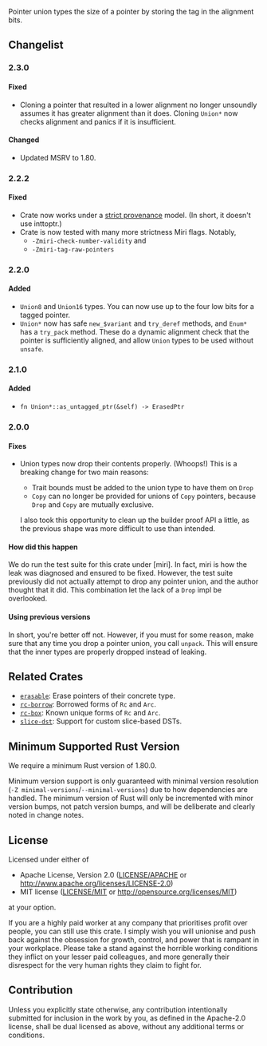 Pointer union types the size of a pointer
by storing the tag in the alignment bits.

## Changelist

### 2.3.0
#### Fixed

- Cloning a pointer that resulted in a lower alignment no longer unsoundly
  assumes it has greater alignment than it does. Cloning `Union*` now checks
  alignment and panics if it is insufficient.

#### Changed

- Updated MSRV to 1.80.

### 2.2.2
#### Fixed

- Crate now works under a [strict provenance] model. (In short, it doesn't use inttoptr.)
- Crate is now tested with many more strictness Miri flags. Notably,
  - `-Zmiri-check-number-validity` and
  - `-Zmiri-tag-raw-pointers`

[strict provenance]: https://github.com/rust-lang/rust/issues/95228

### 2.2.0
#### Added

- `Union8` and `Union16` types. You can now use up to the four low bits for a
  tagged pointer.
- `Union*` now has safe `new_$variant` and `try_deref` methods, and `Enum*` has
  a `try_pack` method. These do a dynamic alignment check that the pointer is
  sufficiently aligned, and allow `Union` types to be used without `unsafe`.

### 2.1.0
#### Added

- `fn Union*::as_untagged_ptr(&self) -> ErasedPtr`

### 2.0.0
#### Fixes

- Union types now drop their contents properly. (Whoops!)
  This is a breaking change for two main reasons:

  - Trait bounds must be added to the union type to have them on `Drop`
  - `Copy` can no longer be provided for unions of `Copy` pointers,
    because `Drop` and `Copy` are mutually exclusive.

  I also took this opportunity to clean up the builder proof API a little,
  as the previous shape was more difficult to use than intended.

#### How did this happen

We do run the test suite for this crate under [miri]. In fact, miri is how the
leak was diagnosed and ensured to be fixed. However, the test suite previously
did not actually attempt to drop any pointer union, and the author thought that
it did. This combination let the lack of a `Drop` impl be overlooked.

#### Using previous versions

In short, you're better off not. However, if you must for some reason,
make sure that any time you drop a pointer union, you call `unpack`.
This will ensure that the inner types are properly dropped instead of leaking.

## Related Crates

- [`erasable`](https://lib.rs/crates/erasable): Erase pointers of their concrete type.
- [`rc-borrow`](https://lib.rs/crates/rc-borrow): Borrowed forms of `Rc` and `Arc`.
- [`rc-box`](https://lib.rs/crates/rc-box): Known unique forms of `Rc` and `Arc`.
- [`slice-dst`](https://lib.rs/crates/slice-dst): Support for custom slice-based DSTs.

## Minimum Supported Rust Version

We require a minimum Rust version of 1.80.0.

Minimum version support is only guaranteed with minimal version resolution
(`-Z minimal-versions`/`--minimal-versions`) due to how dependencies are handled.
The minimum version of Rust will only be incremented with minor version bumps,
not patch version bumps, and will be deliberate and clearly noted in change notes.

## License

Licensed under either of

 * Apache License, Version 2.0
   ([LICENSE/APACHE](../../LICENSE/APACHE) or http://www.apache.org/licenses/LICENSE-2.0)
 * MIT license
   ([LICENSE/MIT](../../LICENSE/MIT) or http://opensource.org/licenses/MIT)

at your option.

If you are a highly paid worker at any company that prioritises profit over
people, you can still use this crate. I simply wish you will unionise and push
back against the obsession for growth, control, and power that is rampant in
your workplace. Please take a stand against the horrible working conditions
they inflict on your lesser paid colleagues, and more generally their
disrespect for the very human rights they claim to fight for.

## Contribution

Unless you explicitly state otherwise, any contribution intentionally submitted
for inclusion in the work by you, as defined in the Apache-2.0 license, shall be
dual licensed as above, without any additional terms or conditions.
